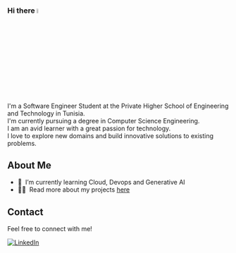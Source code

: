 ### Hi there <img src="https://media.giphy.com/media/hvRJCLFzcasrR4ia7z/giphy.gif" width="5%"></a>

I'm a Software Engineer Student at the Private Higher School of Engineering and Technology in Tunisia.<br>
I'm currently pursuing a degree in Computer Science Engineering.<br>
I am an avid learner with a great passion for technology.<br>
I love to explore new domains and build innovative solutions to existing problems.

## About Me
- 🌱 &nbsp;I’m currently learning Cloud, Devops and Generative AI
- 👨‍💻 &nbsp;Read more about my projects [here](https://mkh-dev.github.io/portfolio/)

## Contact
Feel free to connect with me!

[![LinkedIn](https://img.shields.io/badge/LinkedIn-0077B5?style=for-the-badge&logo=linkedin&logoColor=white)](https://www.linkedin.com/in/malek-khelil/) 
